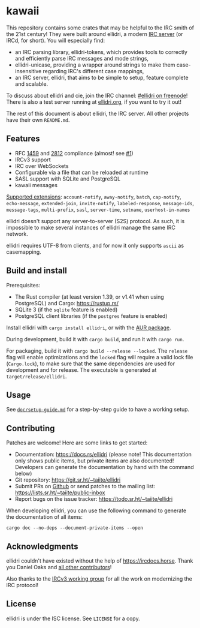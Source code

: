 # kawaii

This repository contains some crates that may be helpful to the IRC smith of the
21st century!  They were built around ellidri, a modern [IRC server][ircd] (or
IRCd, for short).  You will especially find:

- an IRC parsing library, ellidri-tokens, which provides tools to correctly and
  efficiently parse IRC messages and mode strings,
- ellidri-unicase, providing a wrapper around strings to make them
  case-insensitive regarding IRC's different case mappings,
- an IRC server, ellidri, that aims to be simple to setup, feature complete and
  scalable.

To discuss about ellidri and cie, join the IRC channel: [#ellidri on
freenode][irc]!  There is also a test server running at [ellidri.org][org], if
you want to try it out!

The rest of this document is about ellidri, the IRC server.  All other projects
have their own `README.md`.

[ircd]: https://en.wikipedia.org/wiki/IRCd
[v3]: https://ircv3.net/
[irc]: https://webchat.freenode.net/#ellidri
[org]: https://ellidri.org/


## Features

- RFC [1459][r1] and [2812][r2] compliance (almost! see [#1][i1])
- IRCv3 support
- IRC over WebSockets
- Configurable via a file that can be reloaded at runtime
- SASL support with SQLite and PostgreSQL
- kawaii messages

[Supported extensions][ext]: `account-notify`, `away-notify`, `batch`,
`cap-notify`, `echo-message`, `extended-join`, `invite-notify`,
`labeled-response`, `message-ids`, `message-tags`, `multi-prefix`, `sasl`,
`server-time`, `setname`, `userhost-in-names`

ellidri doesn't support any server-to-server (S2S) protocol.  As such, it is
impossible to make several instances of ellidri manage the same IRC network.

ellidri requires UTF-8 from clients, and for now it only supports `ascii` as
casemapping.

[r1]: https://tools.ietf.org/html/rfc1459
[r2]: https://tools.ietf.org/html/rfc2812
[i1]: https://todo.sr.ht/~taiite/ellidri/1
[ext]: https://ircv3.net/irc/


## Build and install

Prerequisites:

- The Rust compiler (at least version 1.39, or v1.41 when using PostgreSQL) and
  Cargo: <https://rustup.rs/>
- SQLite 3 (if the `sqlite` feature is enabled)
- PostgreSQL client libraries (if the `postgres` feature is enabled)

Install ellidri with `cargo install ellidri`, or with the [AUR package][aur].

During development, build it with `cargo build`, and run it with `cargo run`.

For packaging, build it with `cargo build --release --locked`.  The `release`
flag will enable optimizations and the `locked` flag will require a valid lock
file (`Cargo.lock`), to make sure that the same dependencies are used for
development and for release.  The executable is generated at
`target/release/ellidri`.

[aur]: https://aur.archlinux.org/packages/ellidri/


## Usage

See [`doc/setup-guide.md`][setup] for a step-by-step guide to have a working
setup.

[setup]: https://git.sr.ht/~taiite/ellidri/tree/master/doc/setup-guide.md


## Contributing

Patches are welcome!  Here are some links to get started:

- Documentation: <https://docs.rs/ellidri> (please note!  This documentation
  only shows public items, but private items are also documented!  Developers
  can generate the documentation by hand with the command below)
- Git repository: <https://git.sr.ht/~taiite/ellidri>
- Submit PRs on [Github][gh] or send patches to the mailing list:
  <https://lists.sr.ht/~taiite/public-inbox>
- Report bugs on the issue tracker: <https://todo.sr.ht/~taiite/ellidri>

When developing ellidri, you can use the following command to generate the
documentation of all items:

```
cargo doc --no-deps --document-private-items --open
```

[gh]: https://github.com/hhirtz/ellidri


## Acknowledgments

ellidri couldn't have existed without the help of <https://ircdocs.horse>.
Thank you Daniel Oaks and [all other contributors][ac]!

Also thanks to the [IRCv3 working group][i3] for all the work on modernizing
the IRC protocol!

[ac]: https://github.com/ircdocs/modern-irc/graphs/contributors
[i3]: https://ircv3.net/charter


## License

ellidri is under the ISC license.  See `LICENSE` for a copy.
